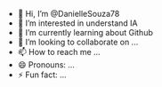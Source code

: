 - 👋 Hi, I’m @DanielleSouza78
- 👀 I’m interested in understand IA
- 🌱 I’m currently learning about Github
- 💞️ I’m looking to collaborate on ...
- 📫 How to reach me ...
- 😄 Pronouns: ...
- ⚡ Fun fact: ...

<!---
DanielleSouza78/DanielleSouza78 is a ✨ special ✨ repository because its `README.md` (this file) appears on your GitHub profile.
You can click the Preview link to take a look at your changes.
--->
